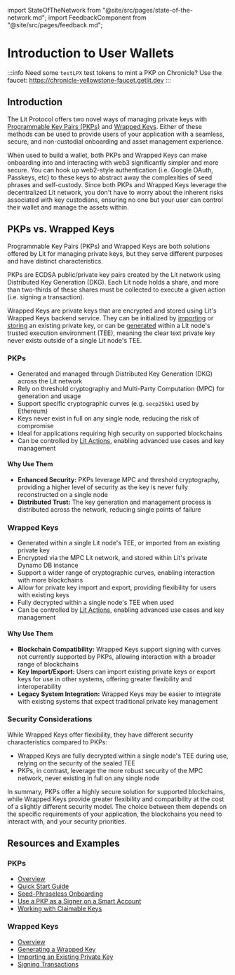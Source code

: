 import StateOfTheNetwork from "@site/src/pages/state-of-the-network.md";
import FeedbackComponent from "@site/src/pages/feedback.md";

# Introduction to User Wallets

<StateOfTheNetwork/>

:::info
Need some `testLPX` test tokens to mint a PKP on Chronicle? Use the faucet: https://chronicle-yellowstone-faucet.getlit.dev
:::

## Introduction

The Lit Protocol offers two novel ways of managing private keys with [Programmable Key Pairs (PKPs)](./pkps/overview.md) and [Wrapped Keys](./wrapped-keys/overview.md). Either of these methods can be used to provide users of your application with a seamless, secure, and non-custodial onboarding and asset management experience.

When used to build a wallet, both PKPs and Wrapped Keys can make onboarding into and interacting with web3 significantly simpler and more secure. You can hook up web2-style authentication (i.e. Google OAuth, Passkeys, etc) to these keys to abstract away the complexities of seed phrases and self-custody. Since both PKPs and Wrapped Keys leverage the decentralized Lit network, you don't have to worry about the inherent risks associated with key custodians, ensuring no one but your user can control their wallet and manage the assets within.

## PKPs vs. Wrapped Keys

Programmable Key Pairs (PKPs) and Wrapped Keys are both solutions offered by Lit for managing private keys, but they serve different purposes and have distinct characteristics.

PKPs are ECDSA public/private key pairs created by the Lit network using Distributed Key Generation (DKG). Each Lit node holds a share, and more than two-thirds of these shares must be collected to execute a given action (i.e. signing a transaction).

Wrapped Keys are private keys that are encrypted and stored using Lit's Wrapped Keys backend service. They can be initialized by [importing](./importing-key.md) or [storing](./storing-wrapped-key-metadata.md) an existing private key, or can be [generated](./generating-wrapped-key.md) within a Lit node's trusted execution environment (TEE), meaning the clear text private key never exists outside of a single Lit node's TEE.

### PKPs

- Generated and managed through Distributed Key Generation (DKG) across the Lit network
- Rely on threshold cryptography and Multi-Party Computation (MPC) for generation and usage
- Support specific cryptographic curves (e.g. `secp256k1` used by Ethereum)
- Keys never exist in full on any single node, reducing the risk of compromise
- Ideal for applications requiring high security on supported blockchains
- Can be controlled by [Lit Actions](../sdk/serverless-signing/overview.md), enabling advanced use cases and key management

#### Why Use Them

- **Enhanced Security:** PKPs leverage MPC and threshold cryptography, providing a higher level of security as the key is never fully reconstructed on a single node
- **Distributed Trust:** The key generation and management process is distributed across the network, reducing single points of failure

### Wrapped Keys

- Generated within a single Lit node's TEE, or imported from an existing private key
- Encrypted via the MPC Lit network, and stored within Lit's private Dynamo DB instance
- Support a wider range of cryptographic curves, enabling interaction with more blockchains
- Allow for private key import and export, providing flexibility for users with existing keys
- Fully decrypted within a single node's TEE when used
- Can be controlled by [Lit Actions](../sdk/serverless-signing/overview.md), enabling advanced use cases and key management

#### Why Use Them

- **Blockchain Compatibility:** Wrapped Keys support signing with curves not currently supported by PKPs, allowing interaction with a broader range of blockchains
- **Key Import/Export:** Users can import existing private keys or export keys for use in other systems, offering greater flexibility and interoperability
- **Legacy System Integration:** Wrapped Keys may be easier to integrate with existing systems that expect traditional private key management

### Security Considerations

While Wrapped Keys offer flexibility, they have different security characteristics compared to PKPs:

- Wrapped Keys are fully decrypted within a single node's TEE during use, relying on the security of the sealed TEE
- PKPs, in contrast, leverage the more robust security of the MPC network, never existing in full on any single node

In summary, PKPs offer a highly secure solution for supported blockchains, while Wrapped Keys provide greater flexibility and compatibility at the cost of a slightly different security model. The choice between them depends on the specific requirements of your application, the blockchains you need to interact with, and your security priorities.

## Resources and Examples

### PKPs

- [Overview](./pkps/overview.md)
- [Quick Start Guide](./pkps/quick-start.md)
- [Seed-Phraseless Onboarding](./pkps/minting/via-social.md)
- [Use a PKP as a Signer on a Smart Account](https://spark.litprotocol.com/account-abstraction-and-mpc/)
- [Working with Claimable Keys](./pkps/claimable-keys/intro.md)

### Wrapped Keys

- [Overview](./wrapped-keys/overview.md)
- [Generating a Wrapped Key](./wrapped-keys/generating-wrapped-key.md)
- [Importing an Existing Private Key](./wrapped-keys/importing-key.md)
- [Signing Transactions](./wrapped-keys/sign-transaction.md)

<FeedbackComponent/>
